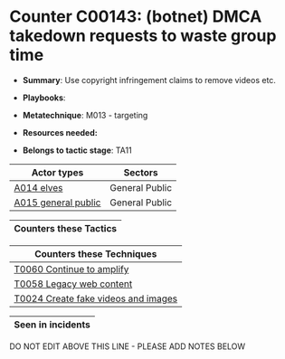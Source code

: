 # Counter C00143: (botnet) DMCA takedown requests to waste group time

* **Summary**: Use copyright infringement claims to remove videos etc. 

* **Playbooks**: 

* **Metatechnique**: M013 - targeting

* **Resources needed:** 

* **Belongs to tactic stage**: TA11


| Actor types | Sectors |
| ----------- | ------- |
| [A014 elves](../actortypes/A014.md) | General Public |
| [A015 general public](../actortypes/A015.md) | General Public |



| Counters these Tactics |
| ---------------------- |



| Counters these Techniques |
| ------------------------- |
| [T0060 Continue to amplify](../techniques/T0060.md) |
| [T0058 Legacy web content](../techniques/T0058.md) |
| [T0024 Create fake videos and images](../techniques/T0024.md) |



| Seen in incidents |
| ----------------- |


DO NOT EDIT ABOVE THIS LINE - PLEASE ADD NOTES BELOW